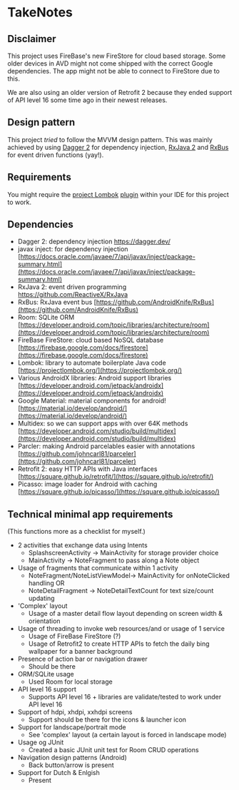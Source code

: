 # TakeNotes

## Disclaimer
This project uses FireBase's new FireStore for cloud based storage. Some older devices in AVD might not come shipped with the correct Google dependencies. The app might not be able to connect to FireStore due to this.

We are also using an older version of Retrofit 2 because they ended support of API level 16 some time ago in their newest releases.

## Design pattern
This project *tried* to follow the MVVM design pattern. This was mainly achieved by using [Dagger 2](https://dagger.dev/) for dependency injection, [RxJava 2](https://github.com/ReactiveX/RxJava) and [RxBus](https://github.com/AndroidKnife/RxBus) for event driven functions (yay!).

## Requirements
You might require the [project Lombok](https://projectlombok.org/) [plugin](https://plugins.jetbrains.com/plugin/6317-lombok/) within your IDE for this project to work.

## Dependencies
- Dagger 2: dependency injection https://dagger.dev/
- javax inject: for dependency injection [https://docs.oracle.com/javaee/7/api/javax/inject/package-summary.html](https://docs.oracle.com/javaee/7/api/javax/inject/package-summary.html)
- RxJava 2: event driven programming https://github.com/ReactiveX/RxJava
- RxBus: RxJava event bus [https://github.com/AndroidKnife/RxBus](https://github.com/AndroidKnife/RxBus)
- Room: SQLite ORM [https://developer.android.com/topic/libraries/architecture/room](https://developer.android.com/topic/libraries/architecture/room)
- FireBase FireStore: cloud based NoSQL database [https://firebase.google.com/docs/firestore](https://firebase.google.com/docs/firestore)
- Lombok: library to automate boilerplate Java code [https://projectlombok.org/](https://projectlombok.org/)
- Various AndroidX libraries: Android support libraries [https://developer.android.com/jetpack/androidx](https://developer.android.com/jetpack/androidx)
- Google Material: material components for android! [https://material.io/develop/android/](https://material.io/develop/android/)
- Multidex: so we can support apps with over 64K methods [https://developer.android.com/studio/build/multidex](https://developer.android.com/studio/build/multidex)
- Parcler: making Android parcelables easier with annotations [https://github.com/johncarl81/parceler](https://github.com/johncarl81/parceler)
- Retrofit 2: easy HTTP APIs with Java interfaces [https://square.github.io/retrofit/](https://square.github.io/retrofit/)
- Picasso: image loader for Android with caching [https://square.github.io/picasso/](https://square.github.io/picasso/)

## Technical minimal app requirements
(This functions more as a checklist for myself.)

- 2 activities that exchange data using Intents
	- SplashscreenActivity -> MainActivity for storage provider choice
	- MainActivity -> NoteFragment to pass along a Note object
- Usage of fragments that communicate within 1 activity
	- NoteFragment/NoteListViewModel-> MainActivity for onNoteClicked handling
	OR
	- NoteDetailFragment -> NoteDetailTextCount for text size/count updating
- 'Complex' layout
	- Usage of a master detail flow layout depending on screen width & orientation
- Usage of threading to invoke web resources/and or usage of 1 service
	- Usage of FireBase FireStore (?)
	- Usage of Retrofit2 to create HTTP APIs to fetch the daily bing wallpaper for a banner background
- Presence of action bar or navigation drawer
	- Should be there
- ORM/SQLite usage
	- Used Room for local storage
- API level 16 support
	- Supports API level 16 + libraries are validate/tested to work under API level 16
- Support of hdpi, xhdpi, xxhdpi screens
	- Support should be there for the icons & launcher icon
- Support for landscape/portrait mode
	- See 'complex' layout (a certain layout is forced in landscape mode)
- Usage og JUnit
	- Created a basic JUnit unit test for Room CRUD operations
- Navigation design patterns (Android)
	- Back button/arrow is present
- Support for Dutch & Enlgish
	- Present

